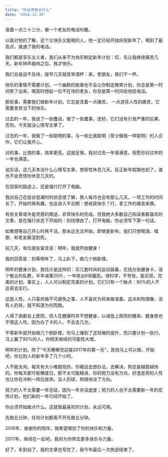 ```yaml
---
title: "你必须做点什么"
date: "2016-12-30"
---
```


凌晨一点三十三分，被一个老友的电话吵醒。  

以我对他的了解，这个又快乐又能喝的人，他一定已经开始庆祝新年了，喝到了最高点，拨通了我的电话。

我们都是享乐主义者，我们从来不为快乐制定新年计划：哎，先让我继续痛苦几天，新年钟声敲响之后，我才快乐。

我们总是迫不及待，提早几天就高举酒杯：来，老朋友，我们干一杯。

快乐的事情不需要计划。一个幽默的故事也不会让你制定微笑计划，你总是第一时间笑了出来。喝高时想起一位不在场的老友，你总是第一时间给他挂电话。

那些事，需要我们做新年计划，它总是含着一点痛苦， 一点违背人性的痛苦，它需要舍弃当下的快乐。

过去的一年，我说了一些蠢话，做了一些蠢事，还好，它们没有引发严重的后果，否则，今天就没心情写文章了。

过去的一年，我做了一些聪明的事，与一些比我聪明（至少像我一样聪明）的人合作，它们让我开心。

对的事，比错的事，效率更高。这就足够。我对过去一年很满意。祝愿你对过年的一年也满意。

说实话，这几天本没什么心情写文章，想索性休息几天。反正新年假期也到了，谁也不会责怪你休息几天的。

在回家的路途上，还是强行打开了电脑。

我对自己在低谷低潮时的状态很了解，男人每月也会有那么几天。一项工作的时间长了，开始时再有趣，也会进入平台期：想收获快乐？行，拿工作的痛苦来换。

有些文章或许是灵感的赠送，非常快乐的完成。但我绝大多数自己和读者都喜欢的文章，是在强行状态下开始的：别找理由了，打开电脑，你必须写下第一句话。

如果想等自己开心时再干活，那永远无法开始，即使是新年。我们只想喝酒、唱歌、和老友厮混到死。

前几天，有位朋友留言说：明年，我就开始健身！

我的回答是：别等明年了，马上趴下，做几个俯卧撑。

明年的健身计划，我估计是这样的：买几套时尚的运动装备，花钱办张健身卡，请个敬业的私教，半年减重20斤，一年练出6块腹肌。很科学，不夸张，能实现，完美的计划。事实上，人人可以制定完美的计划。它们只有一个缺点：90%的人不会真去实行。

这是人性。人只喜欢做不可避免之事，人不喜欢为将来做准备。这点和狗很像，没有人扔球，就不知道为何而跑。

人得了病都会上医院，但人在健康时并不想健身，以减低上医院的概率。健身房也不恨这人性，因为办了卡的人，不会去几次。

不等新年就开始做几个俯卧撑，你马上赚到了这轻微的提升，而只要计划一执行，马上赢了90%的人，你明天继续的可能性大增。

明年的计划，除了“今天睡懒觉迎接2017年的第一天”，其他马上可以做，开始吧，你比别人的新年多了几个小时。

人不能太闲，每天有大小难题找你，你被迫去想办法，去解决，狗总是越跑越快的。你每天都可偷懒度日，那不太可能精进，你的努力没有方向，好逸恶劳的人性也让你在冲刺一阵后放弃。没人扔球，狗很快没了方向。

努力的人不太需要一年总结，因为一年并没虚度；努力的人也不太需要新一年的宏伟计划，他们新的一年已经开始了。

你必须开始做点什么。这就我最喜欢的计划，永远可用。

先做五分钟，任何计划都离不开先做五分钟。

2016年，谢谢你的陪伴，我希望增加了你的快乐和力量。

2017年，继续在一起吧，我将为你带去更多快乐与力量。

好了，车到站了，我的文章也写完了，我今年最后一次旅途结束了。
